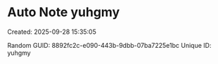﻿# Auto Note yuhgmy
Created: 2025-09-28 15:35:05

Random GUID: 8892fc2c-e090-443b-9dbb-07ba7225e1bc
Unique ID: yuhgmy
